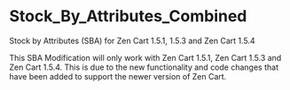 Stock_By_Attributes_Combined
========================

Stock by Attributes (SBA) for Zen Cart 1.5.1, 1.5.3 and Zen Cart 1.5.4

This SBA Modification will only work with Zen Cart 1.5.1, Zen Cart 1.5.3 and Zen Cart 1.5.4.
This is due to the new functionality and code changes that have been added to support the newer version of Zen Cart.
